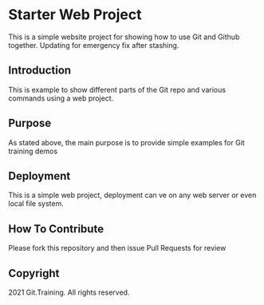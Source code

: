 # Starter Web Project

This is a simple website project for showing how to use Git and Github together.
Updating for emergency fix after stashing.

## Introduction

This is example to show different parts of the Git repo and various commands using a web project.

## Purpose

As stated above, the main purpose is to provide simple examples for Git training demos

## Deployment

This is a simple web project, deployment can ve on any web server or even local file system.

## How To Contribute

Please fork this repository and then issue Pull Requests for review

## Copyright 

2021 Git.Training. All rights reserved.
